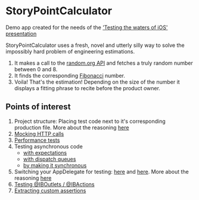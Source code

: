 # StoryPointCalculator

Demo app created for the needs of the ['Testing the waters of iOS' presentation](https://speakerdeck.com/kremizask/testing-the-waters-of-ios)

StoryPointCalculator uses a fresh, novel and utterly silly way to solve the impossibly hard problem of engineering estimations. 
1. It makes a call to the [random.org API](https://api.random.org/json-rpc/1/) and fetches a truly random number between 0 and 8.
2. It finds the corresponding [Fibonacci](https://en.wikipedia.org/wiki/Fibonacci_number) number.
3. Voila! That's the estimation! Depending on the size of the number it displays a fitting phrase to recite before the product owner.

## Points of interest
1. Project structure: Placing test code next to it's corresponding production file. More about the reasoning [here](https://qualitycoding.org/rearrange-project-test-code/)
2. [Mocking HTTP calls](RandomNumberFetcher/RandomNumberFetcherTests.swift)
3. [Performance tests](https://github.com/kremizask/StoryPointCalculator/blob/master/story_point_calc/MathCalculator/MathCalculatorTests.swift#L66-L70)
4. Testing asynchronous code 
    - [with expectations](https://github.com/kremizask/StoryPointCalculator/blob/master/story_point_calc/ViewModel/ViewModelTests.swift#L26-L42)
    - [with dispatch queues](https://github.com/kremizask/StoryPointCalculator/blob/master/story_point_calc/ViewModel/ViewModelTests.swift#L179-L215)
    - [by making it synchronous](RandomNumberFetcher/RandomNumberFetcherTests.swift)
6. Switching your AppDelegate for testing: [here](https://github.com/kremizask/StoryPointCalculator/commit/87b9d65228189c641ffd2a03d78bbcda5bb26467) and [here](https://github.com/kremizask/StoryPointCalculator/commit/e07ac8d6e24223ad69b4e3d3f16b6e6422910bf3). More about the reasoning [here](https://qualitycoding.org/ios-app-delegate-testing/)
7. [Testing @IBOutlets / @IBActions](https://github.com/kremizask/StoryPointCalculator/blob/master/story_point_calc/ViewController/ViewControllerTests.swift#L56)
8. [Extracting custom assertions](https://github.com/kremizask/StoryPointCalculator/blob/master/story_point_calc/ViewModel/ViewModelTests.swift#L130-L153)
